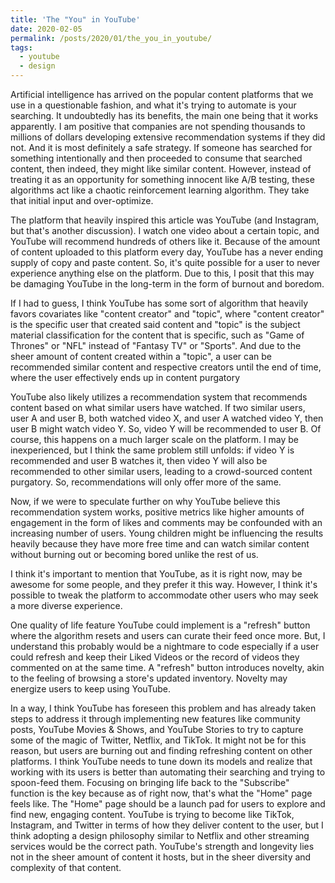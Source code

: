 ```yaml
---
title: 'The "You" in YouTube'
date: 2020-02-05
permalink: /posts/2020/01/the_you_in_youtube/
tags:
  - youtube
  - design
---
```


Artificial intelligence has arrived on the popular content platforms that we use in a questionable fashion, and what it's trying to automate is your searching. It undoubtedly has its benefits, the main one being that it works apparently. I am positive that companies are not spending thousands to millions of dollars developing extensive recommendation systems if they did not. And it is most definitely a safe strategy. If someone has searched for something intentionally and then proceeded to consume that searched content, then indeed, they might like similar content. However, instead of treating it as an opportunity for something innocent like A/B testing, these algorithms act like a chaotic reinforcement learning algorithm. They take that initial input and over-optimize.

The platform that heavily inspired this article was YouTube (and Instagram, but that's another discussion). I watch one video about a certain topic, and YouTube will recommend hundreds of others like it. Because of the amount of content uploaded to this platform every day, YouTube has a never ending supply of copy and paste content. So, it's quite possible for a user to never experience anything else on the platform. Due to this, I posit that this may be damaging YouTube in the long-term in the form of burnout and boredom.

If I had to guess, I think YouTube has some sort of algorithm that heavily favors covariates like "content creator" and "topic", where "content creator" is the specific user that created said content and "topic" is the subject material classification for the content that is specific, such as "Game of Thrones" or "NFL" instead of "Fantasy TV" or "Sports". And due to the sheer amount of content created within a "topic", a user can be recommended similar content and respective creators until the end of time, where the user effectively ends up in content purgatory

YouTube also likely utilizes a recommendation system that recommends content based on what similar users have watched. If two similar users, user A and user B, both watched video X, and user A watched video Y, then user B might watch video Y. So, video Y will be recommended to user B. Of course, this happens on a much larger scale on the platform. I may be inexperienced, but I think the same problem still unfolds:  if video Y is recommended and user B watches it, then video Y will also be recommended to other similar users, leading to a crowd-sourced content purgatory. So, recommendations will only offer more of the same.

Now, if we were to speculate further on why YouTube believe this recommendation system works, positive metrics like higher amounts of engagement in the form of likes and comments may be confounded with an increasing number of users. Young children might be influencing the results heavily because they have more free time and can watch similar content without burning out or becoming bored unlike the rest of us.

I think it's important to mention that YouTube, as it is right now, may be awesome for some people, and they prefer it this way. However, I think it's possible to tweak the platform to accommodate other users who may seek a more diverse experience.

One quality of life feature YouTube could implement is a "refresh" button where the algorithm resets and users can curate their feed once more. But, I understand this probably would be a nightmare to code especially if a user could refresh and keep their Liked Videos or the record of videos they commented on at the same time. A "refresh" button introduces novelty, akin to the feeling of browsing a store's updated inventory. Novelty may energize users to keep using YouTube.

In a way, I think YouTube has foreseen this problem and has already taken steps to address it through implementing new features like community posts, YouTube Movies & Shows, and YouTube Stories to try to capture some of the magic of Twitter, Netflix, and TikTok. It might not be for this reason, but users are burning out and finding refreshing content on other platforms. I think YouTube needs to tune down its models and realize that working with its users is better than automating their searching and trying to spoon-feed them. Focusing on bringing life back to the "Subscribe" function is the key because as of right now, that's what the "Home" page feels like. The "Home" page should be a launch pad for users to explore and find new, engaging content. YouTube is trying to become like TikTok, Instagram, and Twitter in terms of how they deliver content to the user, but I think adopting a design philosophy similar to Netflix and other streaming services would be the correct path. YouTube's strength and longevity lies not in the sheer amount of content it hosts, but in the sheer diversity and complexity of that content.
